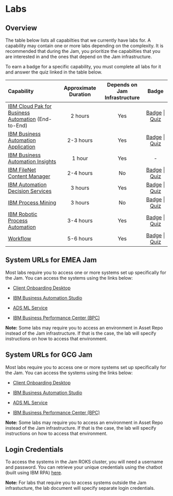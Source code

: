 # Labs

## Overview

The table below lists all capabilties that we currently have labs for. A capability may contain one or more labs depending on the complexity. It is recommended that during the Jam, you prioritize the capabilties that you are interested in and the ones that depend on the Jam infrastructure.

To earn a badge for a specific capability, you must complete all labs for it and answer the quiz linked in the table below.

| Capability                                                   | Approximate Duration | Depends on <br />Jam Infrastructure |                            Badge                             |
| :----------------------------------------------------------- | :------------------: | :---------------------------------: | :----------------------------------------------------------: |
| [IBM Cloud Pak for Business Automation](https://github.com/IBM/cp4ba-labs/tree/main/IBM%20Cloud%20Pak%20for%20Business%20Automation%20(End-to-End)) (End-to-End) |       2 hours        |                 Yes                 | [Badge](https://www.credly.com/org/ibm/badge/ibm-cloud-pak-for-business-automation-tech-jam) \| [Quiz](https://learn.ibm.com/course/view.php?id=9353) |
| [IBM Business Automation Application](https://github.com/IBM/cp4ba-labs/tree/main/Business%20Automation%20Application) |      2-3 hours       |                 Yes                 | [Badge](https://www.credly.com/org/ibm/badge/ibm-business-automation-application-tech-jam) \| [Quiz](https://learn.ibm.com/course/view.php?id=9357) |
| [IBM Business Automation Insights](https://github.com/IBM/cp4ba-labs/tree/main/Business%20Automation%20Insights) |        1 hour        |                 Yes                 |                              -                               |
| [IBM FileNet Content Manager](https://github.com/IBM/cp4ba-labs/tree/main/Content) |      2-4 hours       |                 No                  | [Badge](https://www.credly.com/org/ibm/badge/ibm-filenet-content-manager-tech-jam) \| [Quiz](https://learn.ibm.com/course/view.php?id=9358) |
| [IBM Automation Decision Services](https://github.com/IBM/cp4ba-labs/tree/main/Decisions) |       3 hours        |                 Yes                 | [Badge](https://www.credly.com/org/ibm/badge/ibm-automation-decision-services-tech-jam) \| [Quiz](https://learn.ibm.com/course/view.php?id=9416) |
| [IBM Process Mining](https://github.com/IBM/cp4ba-labs/tree/main/Process%20Mining) |       3 hours        |                 No                  | [Badge](https://www.credly.com/org/ibm/badge/ibm-process-mining-tech-jam) \| [Quiz](https://learn.ibm.com/course/view.php?id=9355) |
| [IBM Robotic Process Automation](https://github.com/IBM/cp4ba-labs/tree/main/Robotic%20Process%20Automation) |      3-4 hours       |                 Yes                 | [Badge](https://www.credly.com/org/ibm/badge/ibm-robotic-process-automation-tech-jam) \| [Quiz](https://learn.ibm.com/course/view.php?id=9356) |
| [Workflow](https://github.com/IBM/cp4ba-labs/tree/main/Workflow) |      5-6 hours       |                 Yes                 | [Badge](https://www.credly.com/org/ibm/badge/ibm-business-automation-workflow-tech-jam) \| [Quiz](https://learn.ibm.com/course/view.php?id=9354) |

## System URLs for EMEA Jam

Most labs require you to access one or more systems set up specifically for the Jam. You can  access the systems using the links below:

- [Client Onboarding Desktop](https://navigator-ibm-cp4ba.tech-jam-americas-464887bc828751e1b00625ca9211fbca-0000.us-south.containers.appdomain.cloud/navigator?desktop=ClientOnboarding)

- [IBM Business Automation Studio](https://bas-ibm-cp4ba.tech-jam-americas-464887bc828751e1b00625ca9211fbca-0000.us-south.containers.appdomain.cloud/BAStudio)

- [ADS ML Service](http://ads-ml-service-service-ibm-ads-ml-service.tech-jam-americas-464887bc828751e1b00625ca9211fbca-0000.us-south.containers.appdomain.cloud)

- [IBM Business Performance Center (BPC)](https://business-performance-center.bai.ibm-cp4ba.tech-jam-americas-464887bc828751e1b00625ca9211fbca-0000.us-south.containers.appdomain.cloud)

**Note:** Some labs may require you to access an environment in Asset Repo instead of the Jam infrastructure. If that is the case, the lab will specify instructions on how to access that environment.

## System URLs for GCG Jam

Most labs require you to access one or more systems set up specifically for the Jam. You can  access the systems using the links below:

- [Client Onboarding Desktop](https://navigator-ibm-cp4ba.tech-jam-gcg-464887bc828751e1b00625ca9211fbca-0000.seo01.containers.appdomain.cloud/navigator?desktop=ClientOnboarding)

- [IBM Business Automation Studio](https://bas-ibm-cp4ba.tech-jam-gcg-464887bc828751e1b00625ca9211fbca-0000.seo01.containers.appdomain.cloud/BAStudio)

- [ADS ML Service](http://ads-ml-service-service-ibm-ads-ml-service.tech-jam-gcg-464887bc828751e1b00625ca9211fbca-0000.seo01.containers.appdomain.cloud)

- [IBM Business Performance Center (BPC)](https://business-performance-center.bai.ibm-cp4ba.tech-jam-gcg-464887bc828751e1b00625ca9211fbca-0000.seo01.containers.appdomain.cloud)

**Note:** Some labs may require you to access an environment in Asset Repo instead of the Jam infrastructure. If that is the case, the lab will specify instructions on how to access that environment.

## Login Credentials

To access the systems in the Jam ROKS cluster, you will need a username and password. You can retrieve your unique credentials using the chatbot (built using IBM RPA) [here](http://159.122.122.170/UserManagement/).

**Note:** For labs that require you to access systems outside the Jam infrastucture, the lab document will specify separate login credentials.


